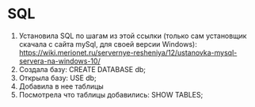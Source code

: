 # SQL
1. Установила SQL по шагам из этой ссылки (только сам установщик скачала с сайта mySql, для своей версии Windows): https://wiki.merionet.ru/servernye-resheniya/12/ustanovka-mysql-servera-na-windows-10/
2. Создала базу: CREATE DATABASE db;
3. Открыла базу: USE db;
4. Добавила в нее таблицы
5. Посмотрела что таблицы добавились: SHOW TABLES;

